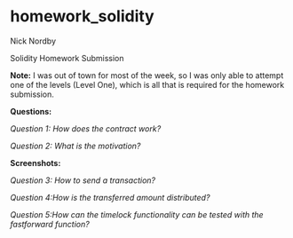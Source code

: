 # homework_solidity

Nick Nordby

Solidity Homework Submission

**Note:** I was out of town for most of the week, so I was only able to attempt one of the levels (Level One), which is all that is required for the homework submission.

**Questions:**

*Question 1: How does the contract work?*

*Question 2: What is the motivation?*

**Screenshots:**

*Question 3: How to send a transaction?*

*Question 4:How is the transferred amount distributed?*

*Question 5:How can the timelock functionality can be tested with the fastforward function?*
